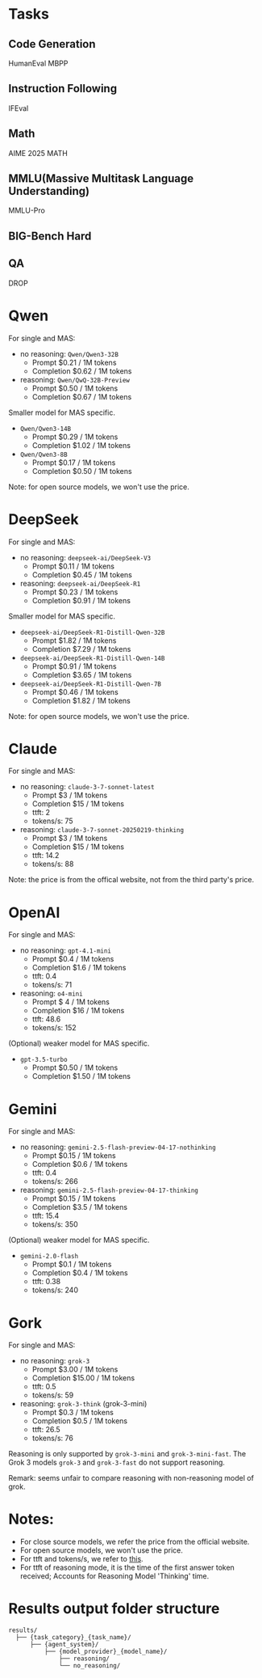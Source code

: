 # Tasks
## Code Generation
HumanEval
MBPP	

## Instruction Following
IFEval	

## Math
AIME 2025
MATH	

## MMLU(Massive Multitask Language Understanding)
MMLU-Pro	

## BIG-Bench Hard

## QA
DROP

# Qwen
For single and MAS:
- no reasoning: `Qwen/Qwen3-32B`
  - Prompt $0.21 / 1M tokens
  - Completion $0.62 / 1M tokens
- reasoning: `Qwen/QwQ-32B-Preview`
  - Prompt $0.50 / 1M tokens
  - Completion $0.67 / 1M tokens


Smaller model for MAS specific. 
- `Qwen/Qwen3-14B`
  - Prompt $0.29 / 1M tokens
  - Completion $1.02 / 1M tokens
- `Qwen/Qwen3-8B`
  - Prompt $0.17 / 1M tokens
  - Completion $0.50 / 1M tokens

Note: for open source models, we won't use the price.

# DeepSeek

For single and MAS:
- no reasoning: `deepseek-ai/DeepSeek-V3`
  - Prompt $0.11 / 1M tokens
  - Completion $0.45 / 1M tokens
- reasoning: `deepseek-ai/DeepSeek-R1`
  - Prompt $0.23 / 1M tokens
  - Completion $0.91 / 1M tokens

Smaller model for MAS specific. 
- `deepseek-ai/DeepSeek-R1-Distill-Qwen-32B`
  - Prompt $1.82 / 1M tokens
  - Completion $7.29 / 1M tokens
- `deepseek-ai/DeepSeek-R1-Distill-Qwen-14B`
  - Prompt $0.91 / 1M tokens
  - Completion $3.65 / 1M tokens
- `deepseek-ai/DeepSeek-R1-Distill-Qwen-7B`
  - Prompt $0.46 / 1M tokens
  - Completion $1.82 / 1M tokens

Note: for open source models, we won't use the price.

# Claude

For single and MAS:
- no reasoning: `claude-3-7-sonnet-latest`
  - Prompt $3 / 1M tokens
  - Completion $15 / 1M tokens
  - ttft: 2 
  - tokens/s: 75
- reasoning: `claude-3-7-sonnet-20250219-thinking`
  - Prompt $3 / 1M tokens
  - Completion $15 / 1M tokens
  - ttft: 14.2 
  - tokens/s: 88

Note: the price is from the offical website, not from the third party's price.

# OpenAI

For single and MAS:
- no reasoning: `gpt-4.1-mini`
  - Prompt $0.4 / 1M tokens
  - Completion $1.6 / 1M tokens
  - ttft: 0.4
  - tokens/s: 71
- reasoning: `o4-mini`
  - Prompt $ 4 / 1M tokens
  - Completion $16 / 1M tokens
  - ttft: 48.6
  - tokens/s: 152


(Optional) weaker model for MAS specific. 
- `gpt-3.5-turbo`
  - Prompt $0.50 / 1M tokens
  - Completion $1.50 / 1M tokens


# Gemini

For single and MAS:
- no reasoning: `gemini-2.5-flash-preview-04-17-nothinking`
  - Prompt $0.15 / 1M tokens
  - Completion $0.6 / 1M tokens
  - ttft: 0.4
  - tokens/s: 266
- reasoning: `gemini-2.5-flash-preview-04-17-thinking`
  - Prompt $0.15 / 1M tokens
  - Completion $3.5 / 1M tokens
  - ttft: 15.4
  - tokens/s: 350


(Optional) weaker model for MAS specific. 
- `gemini-2.0-flash`
  - Prompt $0.1 / 1M tokens
  - Completion $0.4 / 1M tokens
  - ttft: 0.38 
  - tokens/s: 240

# Gork

For single and MAS:
- no reasoning: `grok-3`
  - Prompt $3.00 / 1M tokens
  - Completion $15.00 / 1M tokens
  - ttft: 0.5
  - tokens/s: 59
- reasoning: `grok-3-think` (grok-3-mini)
  - Prompt $0.3 / 1M tokens
  - Completion $0.5 / 1M tokens
  - ttft: 26.5
  - tokens/s: 76

Reasoning is only supported by `grok-3-mini` and `grok-3-mini-fast`.
The Grok 3 models `grok-3` and `grok-3-fast` do not support reasoning.

Remark: seems unfair to compare reasoning with non-reasoning model of grok. 


# Notes: 

- For close source models, we refer the price from the official website. 
- For open source models, we won't use the price.
- For ttft and tokens/s, we refer to [this](https://artificialanalysis.ai/models/?models=gpt-4-1-mini%2Co4-mini%2Cgemini-2-0-flash%2Cgemini-2-5-flash%2Cgemini-2-5-flash-reasoning-04-2025%2Cclaude-3-7-sonnet%2Cclaude-3-7-sonnet-thinking%2Cgrok-3-mini-reasoning%2Cgrok-3).
- For ttft of reasoning mode, it is the time of the first answer token received; Accounts for Reasoning Model 'Thinking' time.


# Results output folder structure
```
results/
  ├── {task_category}_{task_name}/
      ├── {agent_system}/
          ├── {model_provider}_{model_name}/
              ├── reasoning/
              └── no_reasoning/

```
